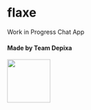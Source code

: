 # flaxe
Work in Progress Chat App
#### Made by Team Depixa
<img src="https://cdn.discordapp.com/attachments/783779679705366629/1012782507911020605/Depixa_Banner.png" width="100"/>